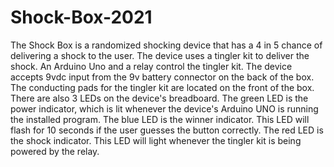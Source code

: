 # Shock-Box-2021
The Shock Box is a randomized shocking device that has a 4 in 5 chance of delivering a shock to the user.  The device uses a tingler kit to deliver the shock.  An Arduino Uno and a relay control the tingler kit.  The device accepts 9vdc input from the 9v battery connector on the back of the box.  The conducting pads for the tingler kit are located on the front of the box.  There are also 3 LEDs on the device's breadboard.  The green LED is the power indicator, which is lit whenever the device's Arduino UNO is running the installed program.  The blue LED is the winner indicator.  This LED will flash for 10 seconds if the user guesses the button correctly.  The red LED is the shock indicator.  This LED will light whenever the tingler kit is being powered by the relay.
